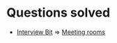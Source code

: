 # Questions solved
- [Interview Bit](https://www.interviewbit.com/problems/meeting-rooms/) => [Meeting rooms](https://github.com/dheeru015/InterviewPrep/blob/master/MeetingRooms.java) 



